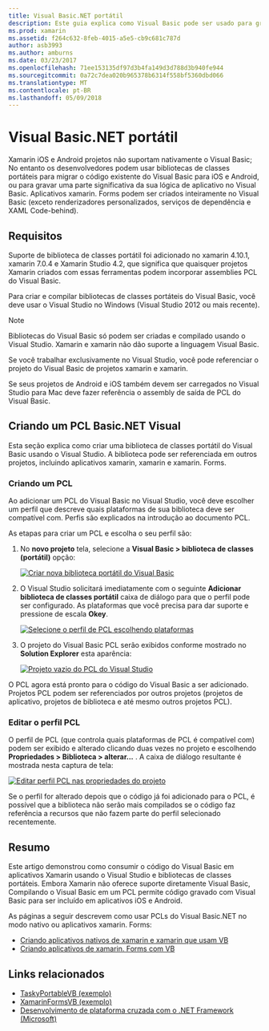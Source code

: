 ```yaml
---
title: Visual Basic.NET portátil
description: Este guia explica como Visual Basic pode ser usado para gravar os projetos de biblioteca de classe portátil (PCL) que podem ser usados em soluções de direcionamento xamarin e xamarin.
ms.prod: xamarin
ms.assetid: f264c632-8feb-4015-a5e5-cb9c681c787d
author: asb3993
ms.author: amburns
ms.date: 03/23/2017
ms.openlocfilehash: 71ee153135df97d3b4fa149d3d788d3b940fe944
ms.sourcegitcommit: 0a72c7dea020b965378b6314f558bf5360dbd066
ms.translationtype: MT
ms.contentlocale: pt-BR
ms.lasthandoff: 05/09/2018
---
```

# <a name="portable-visual-basicnet"></a>Visual Basic.NET portátil

Xamarin iOS e Android projetos não suportam nativamente o Visual Basic; No entanto os desenvolvedores podem usar bibliotecas de classes portáteis para migrar o código existente do Visual Basic para iOS e Android, ou para gravar uma parte significativa da sua lógica de aplicativo no Visual Basic. Aplicativos xamarin. Forms podem ser criados inteiramente no Visual Basic (exceto renderizadores personalizados, serviços de dependência e XAML Code-behind).

## <a name="requirements"></a>Requisitos

Suporte de biblioteca de classes portátil foi adicionado no xamarin 4.10.1, xamarin 7.0.4 e Xamarin Studio 4.2, que significa que quaisquer projetos Xamarin criados com essas ferramentas podem incorporar assemblies PCL do Visual Basic.

Para criar e compilar bibliotecas de classes portáteis do Visual Basic, você deve usar o Visual Studio no Windows (Visual Studio 2012 ou mais recente).

> [!NOTE]
> Bibliotecas do Visual Basic só podem ser criadas e compilado usando o Visual Studio. Xamarin e xamarin não dão suporte a linguagem Visual Basic.
>
> Se você trabalhar exclusivamente no Visual Studio, você pode referenciar o projeto do Visual Basic de projetos xamarin e xamarin.
>
> Se seus projetos de Android e iOS também devem ser carregados no Visual Studio para Mac deve fazer referência o assembly de saída de PCL do Visual Basic.


## <a name="creating-a-visual-basicnet-pcl"></a>Criando um PCL Basic.NET Visual

Esta seção explica como criar uma biblioteca de classes portátil do Visual Basic usando o Visual Studio.
A biblioteca pode ser referenciada em outros projetos, incluindo aplicativos xamarin, xamarin e xamarin. Forms.

### <a name="creating-a-pcl"></a>Criando um PCL

Ao adicionar um PCL do Visual Basic no Visual Studio, você deve escolher um perfil que descreve quais plataformas de sua biblioteca deve ser compatível com. Perfis são explicados na introdução ao documento PCL.

As etapas para criar um PCL e escolha o seu perfil são:

1.  No **novo projeto** tela, selecione a **Visual Basic > biblioteca de classes (portátil)** opção:

    [![](images/image1-sml.png "Criar nova biblioteca portátil do Visual Basic")](images/image1.png#lightbox)

1.  O Visual Studio solicitará imediatamente com o seguinte **Adicionar biblioteca de classes portátil** caixa de diálogo para que o perfil pode ser configurado. As plataformas que você precisa para dar suporte e pressione de escala **Okey**.

    [![](images/image2-sml.png "Selecione o perfil de PCL escolhendo plataformas")](images/image2.png#lightbox)

1.  O projeto do Visual Basic PCL serão exibidos conforme mostrado no **Solution Explorer** esta aparência:

    [![](images/image3-sml.png "Projeto vazio do PCL do Visual Studio")](images/image3.png#lightbox)


O PCL agora está pronto para o código do Visual Basic a ser adicionado. Projetos PCL podem ser referenciados por outros projetos (projetos de aplicativo, projetos de biblioteca e até mesmo outros projetos PCL).

### <a name="editing-the-pcl-profile"></a>Editar o perfil PCL

O perfil de PCL (que controla quais plataformas de PCL é compatível com) podem ser exibido e alterado clicando duas vezes no projeto e escolhendo **Propriedades > Biblioteca > alterar...** . A caixa de diálogo resultante é mostrada nesta captura de tela:

 [![](images/image4-sml.png "Editar perfil PCL nas propriedades do projeto")](images/image4.png#lightbox)

Se o perfil for alterado depois que o código já foi adicionado para o PCL, é possível que a biblioteca não serão mais compilados se o código faz referência a recursos que não fazem parte do perfil selecionado recentemente.


## <a name="summary"></a>Resumo

Este artigo demonstrou como consumir o código do Visual Basic em aplicativos Xamarin usando o Visual Studio e bibliotecas de classes portáteis. Embora Xamarin não oferece suporte diretamente Visual Basic, Compilando o Visual Basic em um PCL permite código gravado com Visual Basic para ser incluído em aplicativos iOS e Android.

As páginas a seguir descrevem como usar PCLs do Visual Basic.NET no modo nativo ou aplicativos xamarin. Forms:

- [Criando aplicativos nativos de xamarin e xamarin que usam VB](native-apps.md)
- [Criando aplicativos de xamarin. Forms com VB](xamarin-forms.md)


## <a name="related-links"></a>Links relacionados

- [TaskyPortableVB (exemplo)](https://github.com/xamarin/mobile-samples/tree/master/VisualBasic/TaskyPortableVB)
- [XamarinFormsVB (exemplo)](https://github.com/xamarin/mobile-samples/tree/master/VisualBasic/XamarinFormsVB)
- [Desenvolvimento de plataforma cruzada com o .NET Framework (Microsoft)](http://msdn.microsoft.com/library/gg597391(v=vs.110).aspx)
